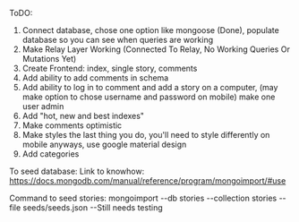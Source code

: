 ToDO:

1. Connect database, chose one option like mongoose (Done), populate database so you can see when queries are working
2. Make Relay Layer Working (Connected To Relay, No Working Queries Or Mutations Yet)
3. Create Frontend: index, single story, comments
4. Add ability to add comments in schema
5. Add ability to log in to comment and add a story on a computer, (may make option to chose username and password on mobile) make one user admin
6. Add "hot, new and best indexes"
7. Make comments optimistic
8. Make styles the last thing you do, you'll need to style differently on mobile anyways, use google material design
9. Add categories


To seed database:
Link to knowhow: https://docs.mongodb.com/manual/reference/program/mongoimport/#use

Command to seed stories: mongoimport --db stories --collection stories --file seeds/seeds.json --Still needs testing
